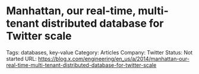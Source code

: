 # Manhattan, our real-time, multi-tenant distributed database for Twitter scale

Tags: databases, key-value
Category: Articles
Company: Twitter
Status: Not started
URL: https://blog.x.com/engineering/en_us/a/2014/manhattan-our-real-time-multi-tenant-distributed-database-for-twitter-scale